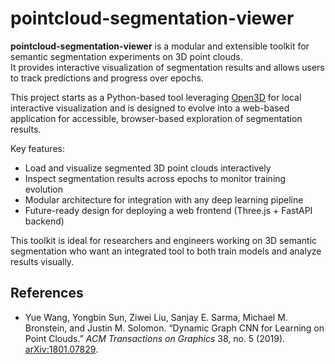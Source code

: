 # pointcloud-segmentation-viewer

**pointcloud-segmentation-viewer** is a modular and extensible toolkit for semantic segmentation experiments on 3D point clouds.  
It provides interactive visualization of segmentation results and allows users to track predictions and progress over epochs.

This project starts as a Python-based tool leveraging [Open3D](http://www.open3d.org/) for local interactive visualization and is designed to evolve into a web-based application for accessible, browser-based exploration of segmentation results.

Key features:
- Load and visualize segmented 3D point clouds interactively
- Inspect segmentation results across epochs to monitor training evolution
- Modular architecture for integration with any deep learning pipeline
- Future-ready design for deploying a web frontend (Three.js + FastAPI backend)

This toolkit is ideal for researchers and engineers working on 3D semantic segmentation who want an integrated tool to both train models and analyze results visually.

## References

- Yue Wang, Yongbin Sun, Ziwei Liu, Sanjay E. Sarma, Michael M. Bronstein, and Justin M. Solomon. “Dynamic Graph CNN for Learning on Point Clouds.” *ACM Transactions on Graphics* 38, no. 5 (2019). [arXiv:1801.07829](https://arxiv.org/abs/1801.07829).
